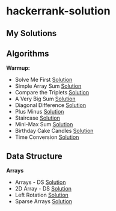 # hackerrank-solution
## My Solutions
## Algorithms

**Warmup:**
 - Solve Me First [Solution](https://github.com/amitgupta7339/hackerrank-solution/blob/master/Algorithms/Warmup/Solve%20Me%20First)
 - Simple Array Sum [Solution](https://github.com/amitgupta7339/hackerrank-solution/blob/master/Algorithms/Warmup/Simple%20Array%20Sum)
 - Compare the Triplets [Solution](https://github.com/amitgupta7339/hackerrank-solution/blob/master/Algorithms/Warmup/Compare%20the%20Triplets)
 - A Very Big Sum [Solution](https://github.com/amitgupta7339/hackerrank-solution/blob/master/Algorithms/Warmup/A%20Very%20Big%20Sum)
 - Diagonal Difference [Solution](https://github.com/amitgupta7339/hackerrank-solution/blob/master/Algorithms/Warmup/Diagonal%20Difference)
 - Plus Minus [Solution](https://github.com/amitgupta7339/hackerrank-solution/blob/master/Algorithms/Warmup/Plus%20Minus)
 - Staircase [Solution](https://github.com/amitgupta7339/hackerrank-solution/blob/master/Algorithms/Warmup/Staircase)
 - Mini-Max Sum [Solution](https://github.com/amitgupta7339/hackerrank-solution/blob/master/Algorithms/Warmup/Mini-Max%20Sum)
 - Birthday Cake Candles [Solution](https://github.com/amitgupta7339/hackerrank-solution/blob/master/Algorithms/Warmup/Birthday%20Cake%20Candles)
 - Time Conversion [Solution](https://github.com/amitgupta7339/hackerrank-solution/blob/master/Algorithms/Warmup/Time%20Conversion)
## Data Structure

**Arrays**
 - Arrays - DS [Solution](https://github.com/amitgupta7339/hackerrank-solution/blob/master/Data%20structure/Arrays/Arrays%20-%20DS)
 - 2D Array - DS [Solution](https://github.com/amitgupta7339/hackerrank-solution/blob/master/Data%20structure/Arrays/2D%20Array%20-%20DS)
 - Left Rotation [Solution](https://github.com/amitgupta7339/hackerrank-solution/blob/master/Data%20structure/Arrays/Left%20Rotation)
 - Sparse Arrays [Solution](https://github.com/amitgupta7339/hackerrank-solution/blob/master/Data%20structure/Arrays/Sparse%20Arrays)
